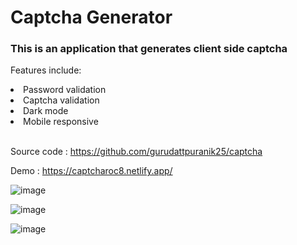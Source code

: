 # Captcha Generator

### This is an application that generates client side captcha

Features include:
<li>Password validation</li>
<li>Captcha validation</li>
<li>Dark mode</li>
<li>Mobile responsive</li>
</br>

Source code : https://github.com/gurudattpuranik25/captcha
</br>

Demo : https://captcharoc8.netlify.app/
</br>

![image](https://user-images.githubusercontent.com/106954034/212543618-c79d2fe5-b7dc-4de3-8df2-bb06c67f968f.png)

![image](https://user-images.githubusercontent.com/106954034/212543633-5b55bbce-1833-4473-99ca-a6673045857e.png)

![image](https://user-images.githubusercontent.com/106954034/212543722-1ac0a078-dd11-4a1a-b295-dfba810e6dda.png)
